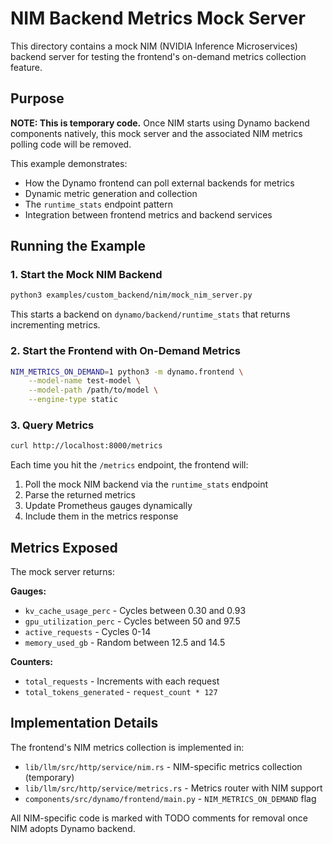 # NIM Backend Metrics Mock Server

This directory contains a mock NIM (NVIDIA Inference Microservices) backend server for testing the frontend's on-demand metrics collection feature.

## Purpose

**NOTE: This is temporary code.** Once NIM starts using Dynamo backend components natively, this mock server and the associated NIM metrics polling code will be removed.

This example demonstrates:
- How the Dynamo frontend can poll external backends for metrics
- Dynamic metric generation and collection
- The `runtime_stats` endpoint pattern
- Integration between frontend metrics and backend services

## Running the Example

### 1. Start the Mock NIM Backend

```bash
python3 examples/custom_backend/nim/mock_nim_server.py
```

This starts a backend on `dynamo/backend/runtime_stats` that returns incrementing metrics.

### 2. Start the Frontend with On-Demand Metrics

```bash
NIM_METRICS_ON_DEMAND=1 python3 -m dynamo.frontend \
    --model-name test-model \
    --model-path /path/to/model \
    --engine-type static
```

### 3. Query Metrics

```bash
curl http://localhost:8000/metrics
```

Each time you hit the `/metrics` endpoint, the frontend will:
1. Poll the mock NIM backend via the `runtime_stats` endpoint
2. Parse the returned metrics
3. Update Prometheus gauges dynamically
4. Include them in the metrics response

## Metrics Exposed

The mock server returns:

**Gauges:**
- `kv_cache_usage_perc` - Cycles between 0.30 and 0.93
- `gpu_utilization_perc` - Cycles between 50 and 97.5
- `active_requests` - Cycles 0-14
- `memory_used_gb` - Random between 12.5 and 14.5

**Counters:**
- `total_requests` - Increments with each request
- `total_tokens_generated` - `request_count * 127`

## Implementation Details

The frontend's NIM metrics collection is implemented in:
- `lib/llm/src/http/service/nim.rs` - NIM-specific metrics collection (temporary)
- `lib/llm/src/http/service/metrics.rs` - Metrics router with NIM support
- `components/src/dynamo/frontend/main.py` - `NIM_METRICS_ON_DEMAND` flag

All NIM-specific code is marked with TODO comments for removal once NIM adopts Dynamo backend.

